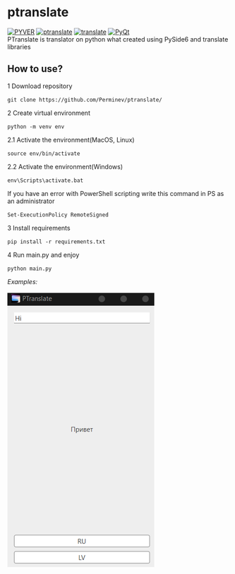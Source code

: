 # ptranslate
[![PYVER](https://img.shields.io/badge/Python-3.9-blue)](https://www.python.org/) [![ptranslate](https://img.shields.io/badge/PTranslate-0.1-blueviolet)](https://github.com/Perminev/ptranslate) [![translate](https://img.shields.io/badge/translate-3.6.1-blue)](https://pypi.org/project/translate/) [![PyQt](https://img.shields.io/badge/PySide-6-brightgreen)](https://doc.qt.io/qtforpython-6)
<br> PTranslate is translator on python what created using PySide6 and translate libraries
## How to use?
1 Download repository 
```
git clone https://github.com/Perminev/ptranslate/
```
2 Create virtual environment
```
python -m venv env
```
2.1 Activate the environment(MacOS, Linux)
```
source env/bin/activate
```
2.2 Activate the environment(Windows)
```
env\Scripts\activate.bat
```
If you have an error with PowerShell scripting
write this command in PS as an administrator
```
Set-ExecutionPolicy RemoteSigned
```
3 Install requirements
```
pip install -r requirements.txt
```
4 Run main.py and enjoy
```
python main.py
```
_Examples:_
<br> <br>
![Example](https://github.com/Perminev/ptranslate/blob/main/ptranslate.png?raw=true)

